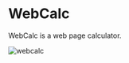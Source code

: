 # WebCalc
WebCalc is a web page calculator.

![webcalc](https://user-images.githubusercontent.com/33803413/52157735-985f3300-2691-11e9-9874-0cd975ea698d.png)

